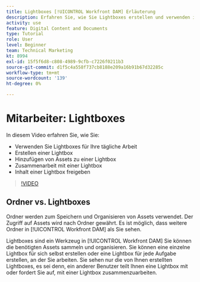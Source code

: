 ```yaml
---
title: Lightboxes [!UICONTROL Workfront DAM] Erläuterung
description: Erfahren Sie, wie Sie Lightboxes erstellen und verwenden in [!UICONTROL Workfront DAM].
activity: use
feature: Digital Content and Documents
type: Tutorial
role: User
level: Beginner
team: Technical Marketing
kt: 8994
exl-id: 15f5f6d8-c808-4989-9cfb-c7226f0211b3
source-git-commit: d1f5c4a558f737cb8188e209a16b91b67d32285c
workflow-type: tm+mt
source-wordcount: '139'
ht-degree: 0%

---
```


# Mitarbeiter: Lightboxes

In diesem Video erfahren Sie, wie Sie:

* Verwenden Sie Lightboxes für Ihre tägliche Arbeit
* Erstellen einer Lightbox
* Hinzufügen von Assets zu einer Lightbox
* Zusammenarbeit mit einer Lightbox
* Inhalt einer Lightbox freigeben

>[!VIDEO](https://video.tv.adobe.com/v/335254/?quality=12)

## Ordner vs. Lightboxes

Ordner werden zum Speichern und Organisieren von Assets verwendet. Der Zugriff auf Assets wird nach Ordner gewährt. Es ist möglich, dass weitere Ordner in [!UICONTROL Workfront DAM] als Sie sehen.

Lightboxes sind ein Werkzeug in [!UICONTROL Workfront DAM] Sie können die benötigten Assets sammeln und organisieren. Sie können eine einzelne Lightbox für sich selbst erstellen oder eine Lightbox für jede Aufgabe erstellen, an der Sie arbeiten. Sie sehen nur die von Ihnen erstellten Lightboxes, es sei denn, ein anderer Benutzer teilt Ihnen eine Lightbox mit oder fordert Sie auf, mit einer Lightbox zusammenzuarbeiten.
